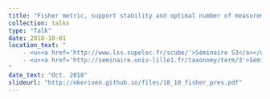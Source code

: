 ```yaml
---
title: "Fisher metric, support stability and optimal number of measurements in compressive off the grid recovery"
collection: talks
type: "Talk"
date: 2018-10-01
location_text: "
    - <u><a href='http://www.lss.supelec.fr/scube/'>Séminaire S3</a></u>, <i>CentraleSupélec, L2S</i>, Paris <br>
    - <u><a href='http://seminaire.univ-lille1.fr/taxonomy/term/3'>Séminaire de l'équipe Sigma</a></u>, <i>CRIStAL</i>, Lille
"
date_text: "Oct. 2018"
slideurl: "http://nkeriven.github.io/files/18_10_fisher_pres.pdf"
---
```

